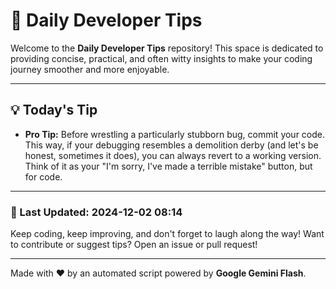 
# 🌟 Daily Developer Tips

Welcome to the **Daily Developer Tips** repository! This space is dedicated to providing concise, practical, and often witty insights to make your coding journey smoother and more enjoyable.

---

## 💡 Today's Tip

- **Pro Tip:**  Before wrestling a particularly stubborn bug, commit your code.  This way, if your debugging resembles a demolition derby (and let's be honest, sometimes it does), you can always revert to a working version.  Think of it as your "I'm sorry, I've made a terrible mistake" button, but for code.

---

### 📅 Last Updated: 2024-12-02 08:14

Keep coding, keep improving, and don't forget to laugh along the way! Want to contribute or suggest tips? Open an issue or pull request!

---

Made with ❤️ by an automated script powered by **Google Gemini Flash**.
